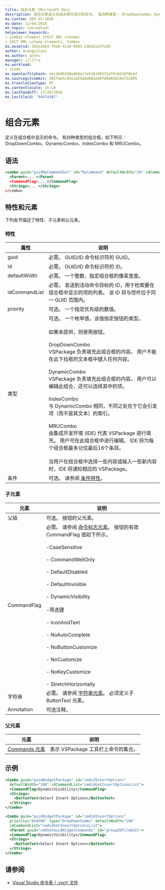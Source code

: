 ```yaml
---
title: 组合元素 |Microsoft Docs
description: 组合元素定义在组合框中显示的命令。 有四种类型： DropDownCombo、DynamicCombo、IndexCombo 和 MRUCombo。
ms.custom: SEO-VS-2020
ms.date: 11/04/2016
ms.topic: conceptual
helpviewer_keywords:
- Combos element (VSCT XML schema)
- VSCT XML schema elements, Combos
ms.assetid: 392e3063-f0a0-4130-9583-23bd2aa3fa36
author: acangialosi
ms.author: anthc
manager: jillfra
ms.workload:
- vssdk
ms.openlocfilehash: e5c16db298edb0e1fe526190531df4cb638f8e3d
ms.sourcegitcommit: 5027eb5c95e1d2da6d08d208fd6883819ef52d05
ms.translationtype: MT
ms.contentlocale: zh-CN
ms.lasthandoff: 11/20/2020
ms.locfileid: "94974307"
---
```

# <a name="combo-element"></a>组合元素
定义在组合框中显示的命令。 有四种类型的组合框，如下所示： DropDownCombo、DynamicCombo、IndexCombo 和 MRUCombo。

## <a name="syntax"></a>语法

```xml
<combo guid="guidMyCommandSet" id="MyCommand" defaultWidth="20" idCommandList="MyCommandListID" priority="0x102" type="DropDownCombo">
  <Parent>... </Parent
  <CommandFlag>... </CommandFlag>
  <Strings>... </Strings>
</combo>
```

## <a name="attributes-and-elements"></a>特性和元素
 下列各节描述了特性、子元素和父元素。

### <a name="attributes"></a>特性

|属性|说明|
|---------------|-----------------|
|guid|必需。 GUID/ID 命令标识符的 GUID。|
|id|必需。 GUID/ID 命令标识符的 ID。|
|defaultWidth|必需。 一个整数，指定组合框的像素宽度。|
|idCommandList|必需。 发送到活动命令目标的 ID，用于检索要在组合框中显示的项的列表。 该 ID 将与控件位于同一 GUID 范围内。|
|priority|可选。 一个指定优先级的数值。|
|类型|可选。 一个枚举值，该值指定按钮的类型。<br /><br /> 如果未提供，则使用按钮。<br /><br /> DropDownCombo<br /> VSPackage 负责填充此组合框的内容。 用户不能在此下拉框的文本框中键入任何内容。<br /><br /> DynamicCombo<br /> VSPackage 负责填充此组合框的内容。 用户可以编辑此组合，还可以选择其中的项。<br /><br /> IndexCombo<br /> 与 DynamicCombo 相同，不同之处在于它会引发项（而不是其文本）的索引。<br /><br /> MRUCombo<br /> 由集成开发环境 (IDE) 代表 VSPackage 进行填充。  用户可在此组合框中进行编辑。 IDE 将为每个组合框最多记住最后16个条目。<br /><br /> 当用户在组合框中选择一些内容或输入一些新内容时，IDE 将通知相应的 VSPackage。|
|条件|可选。 请参阅 [条件特性](../extensibility/vsct-xml-schema-conditional-attributes.md)。|

### <a name="child-elements"></a>子元素

|元素|说明|
|-------------|-----------------|
|父级|可选。 按钮的父元素。|
|CommandFlag|必需。 请参阅 [命令标志元素](../extensibility/command-flag-element.md)。 按钮的有效 CommandFlag 值如下所示。<br /><br /> -CaseSensitive<br /><br /> - CommandWellOnly<br /><br /> - DefaultDisabled<br /><br /> - DefaultInvisible<br /><br /> - DynamicVisibility<br /><br /> -筛选键<br /><br /> - IconAndText<br /><br /> - NoAutoComplete<br /><br /> - NoButtonCustomize<br /><br /> - NoCustomize<br /><br /> - NoKeyCustomize<br /><br /> - StretchHorizontally|
|字符串|必需。 请参阅 [字符串元素](../extensibility/strings-element.md)。 必须定义子 ButtonText 元素。|
|Annotation|可选注释。|

### <a name="parent-elements"></a>父元素

|元素|说明|
|-------------|-----------------|
|[Commands 元素](../extensibility/commands-element.md)|表示 VSPackage 工具栏上命令的集合。|

## <a name="example"></a>示例

```xml
<Combo guid="guidWidgetPackage" id="cmdidInsertOptions"
  defaultWidth="100" idCommandList="cmdidGetInsertOptionsList">
  <CommandFlag>DynamicVisibility</CommandFlag>
  <Strings>
    <ButtonText>Select Insert Options</ButtonText>
  </Strings>
</Combo>

<Combo guid="guidWidgetPackage" id="cmdidInsertOptions"
  priority="0x0500" type="DropDownCombo" defaultWidth="100"
  idCommandList="cmdidGetInsertOptionsList">
  <Parent guid="cmdSetGuidWidgetCommands" id="groupIDFileEdit">
  <CommandFlag>DynamicVisibility</CommandFlag>
  <Strings>
    <ButtonText>Select Insert Options</ButtonText>
  </Strings>
</Combo>
```

## <a name="see-also"></a>请参阅
- [Visual Studio 命令表 ( .vsct) 文件](../extensibility/internals/visual-studio-command-table-dot-vsct-files.md)
